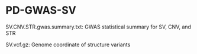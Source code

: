 # PD-GWAS-SV
SV.CNV.STR.gwas.summary.txt: GWAS statistical summary for SV, CNV, and STR

SV.vcf.gz: Genome coordinate of structure variants
